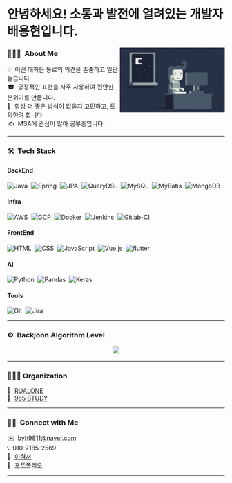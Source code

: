 <!-- ![header](https://capsule-render.vercel.app/api?type=Soft&theme=tokyonight&height=120&section=header&text=Backend%20Dev%20Bae&fontSize=70&animation=twinkling&stroke=00FF00) -->
# 안녕하세요! 소통과 발전에 열려있는 개발자 배용현입니다.

<img alt="Night Coding" src="https://raw.githubusercontent.com/AVS1508/AVS1508/master/assets/Night-Coding.gif" align="right" height='150' />

### 👨🏻‍💻 &nbsp;About Me

💡 &nbsp;어떤 대화든 동료의 의견을 존중하고 일단 듣습니다.\
🎓 &nbsp;긍정적인 표현을 자주 사용하여 편안한 분위기를 만듭니다.\
🌱 &nbsp;항상 더 좋은 방식이 없을지 고민하고, 토의하려 합니다.\
✍️ &nbsp;MSA에 관심이 많아 공부중입니다.

<hr>

### 🛠 &nbsp;Tech Stack

#### BackEnd
![Java](https://img.shields.io/badge/-Java-05122A?style=flat&logo=Java)&nbsp;
![Spring](https://img.shields.io/badge/-Spring-05122A?style=flat&logo=Spring)&nbsp;
![JPA](https://img.shields.io/badge/-JPA-05122A?style=flat&logo=JPA)&nbsp;
![QueryDSL](https://img.shields.io/badge/-QueryDSL-05122A?style=flat&logo=QueryDSL)&nbsp;
![MySQL](https://img.shields.io/badge/-MySQL-05122A?style=flat&logo=mysql)&nbsp;
![MyBatis](https://img.shields.io/badge/-MyBatis-05122A?style=flat&logo=MyBatis)&nbsp;
![MongoDB](https://img.shields.io/badge/-MongoDB-05122A?style=flat&logo=mongodb)&nbsp;

#### Infra
![AWS](https://img.shields.io/badge/-AWS-05122A?style=flat&logo=amazon-aws)&nbsp;
![GCP](https://img.shields.io/badge/-googlecloud-05122A?style=flat&logo=googlecloud)&nbsp;
![Docker](https://img.shields.io/badge/-Docker-05122A?style=flat&logo=docker)&nbsp;
![Jenkins](https://img.shields.io/badge/-jenkins-05122A?style=flat&logo=jenkins)&nbsp;
![Gitlab-CI](https://img.shields.io/badge/-Gitlab_CI-05122A?style=flat&logo=gitlab)&nbsp;

#### FrontEnd
![HTML](https://img.shields.io/badge/-HTML-05122A?style=flat&logo=HTML5)&nbsp;
![CSS](https://img.shields.io/badge/-CSS-05122A?style=flat&logo=CSS3&logoColor=1572B6)&nbsp;
![JavaScript](https://img.shields.io/badge/-JavaScript-05122A?style=flat&logo=javascript)&nbsp;
![Vue.js](https://img.shields.io/badge/-Vue.js-05122A?style=flat&logo=Vue.js)&nbsp;
![flutter](https://img.shields.io/badge/-flutter-05122A?style=flat&logo=flutter)&nbsp;

#### AI
![Python](https://img.shields.io/badge/-Python-05122A?style=flat&logo=python)&nbsp;
![Pandas](https://img.shields.io/badge/-Pandas-05122A?style=flat&logo=Pandas)&nbsp;
![Keras](https://img.shields.io/badge/-Keras-05122A?style=flat&logo=Keras)&nbsp;

#### Tools
![Git](https://img.shields.io/badge/-Git-05122A?style=flat&logo=git)&nbsp;
![Jira](https://img.shields.io/badge/-Jira-05122A?style=flat&logo=Jira)&nbsp;

<hr>

### ⚙️ &nbsp;Backjoon Algorithm Level

<p align="center">
  <a href="https://github.com/byh9811">
    <img height="180em" src="http://mazassumnida.wtf/api/v2/generate_badge?boj=byh9811"/>
  </a>
</p>

<hr>

### 🧑‍🤝‍🧑&nbsp;Organization

📄 &nbsp;[RUALONE](https://github.com/Lets-Travel-Well)\
🎨 &nbsp;[955 STUDY](https://github.com/CS-STUDY-955)

<hr>

### 🤝🏻 &nbsp;Connect with Me

✉️ &nbsp;byh9811@naver.com\
📞 &nbsp;010-7185-2569\
📄 &nbsp;[이력서](https://byh9811.notion.site/3126e266f5c74b2e897f5a83dbd70c04?pvs=4)\
🎨 &nbsp;[포트폴리오](https://byh9811.notion.site/b4387763366a43ea91145408c3a1aa54?pvs=4)
<hr>
